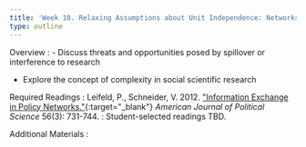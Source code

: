 ```yaml
---
title: 'Week 10. Relaxing Assumptions about Unit Independence: Networks and Complexity (Oct 31)'
type: outline
---
```


Overview
: - Discuss threats and opportunities posed by spillover or interference to research
  - Explore the concept of complexity in social scientific research

Required Readings
: Leifeld, P., Schneider, V. 2012. ["Information Exchange in Policy Networks."](https://doi.org/10.1111/j.1540-5907.2011.00580.x){:target="_blank"} _American Journal of Political Science_ 56(3): 731-744.
: Student-selected readings TBD.

Additional Materials
: 
